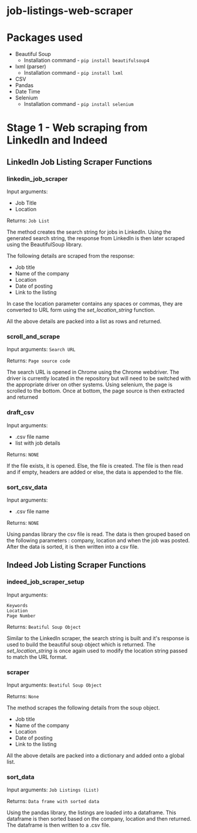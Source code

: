 # job-listings-web-scraper

 
# Packages used
- Beautiful Soup
  - Installation command - `pip install beautifulsoup4`
- lxml (parser)
  - Installation command - `pip install lxml`
- CSV
- Pandas
- Date Time
- Selenium
  - Installation command - `pip install selenium`
  
# Stage 1 - Web scraping from LinkedIn and Indeed 

## LinkedIn Job Listing Scraper Functions

### linkedin_job_scraper

Input arguments: 
- Job Title
- Location

Returns: `Job List`

The method creates the search string for jobs in LinkedIn. 
Using the generated search string, the response from LinkedIn is then later scraped using the BeautifulSoup library.

The following details are scraped from the response:
- Job title
- Name of the company 
- Location
- Date of posting
- Link to the listing

In case the location parameter contains any spaces or commas, they are converted to URL form using the _set_location_string_ function.

All the above details are packed into a list as rows and returned.

### scroll_and_scrape

Input arguments: `Search URL`

Returns: `Page source code`

The search URL is opened in Chrome using the Chrome webdriver. 
The driver is currently located in the repository but will need to be switched with the appropriate driver on other systems.
Using selenium, the page is scrolled to the bottom. 
Once at bottom, the page source is then extracted and returned 

### draft_csv

Input arguments:
- .csv file name
- list with job details

Returns: `NONE`

If the file exists, it is opened. Else, the file is created.
The file is then read and if empty, headers are added or else, the data is appended to the file.

### sort_csv_data

Input arguments:
- .csv file name

Returns: `NONE`

Using pandas library the csv file is read. The data is then grouped based on the following parameters : company, location and when the job was posted.
After the data is sorted, it is then written into a csv file.

## Indeed Job Listing Scraper Functions

### indeed_job_scraper_setup

Input arguments:
```
Keywords
Location
Page Number
```

Returns: `Beatiful Soup Object`

Similar to the LinkedIn scraper, the search string is built and it's response is used to build the beautiful soup object which is returned.
The _set_location_string_ is once again used to modify the location string passed to match the URL format.

### scraper

Input arguments: `Beatiful Soup Object`

Returns: `None`

The method scrapes the following details from the soup object.
- Job title
- Name of the company 
- Location
- Date of posting
- Link to the listing

All the above details are packed into a dictionary and added onto a global list.

### sort_data

Input arguments: `Job Listings (List)`

Returns: `Data frame with sorted data`

Using the pandas library, the listings are loaded into a dataframe.
This dataframe is then sorted based on the company, location and then returned.
The dataframe is then written to a .csv file.
